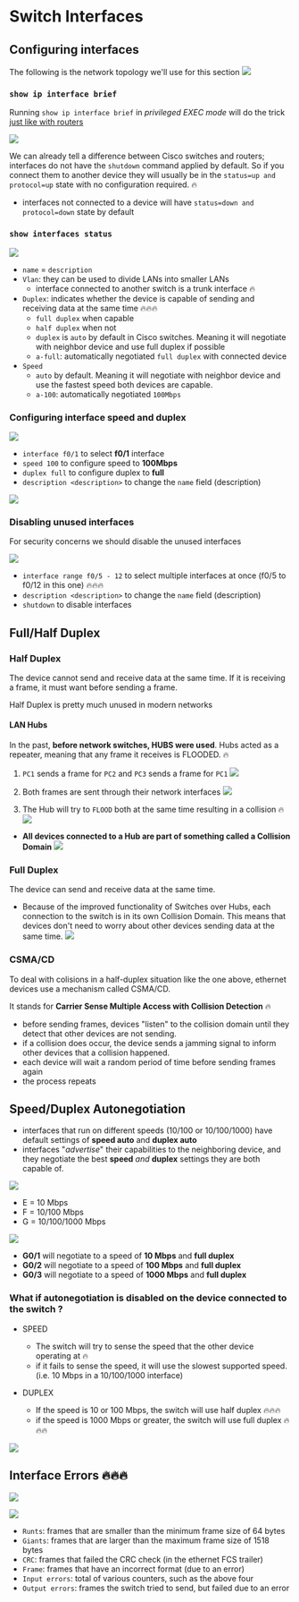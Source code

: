 # Switch Interfaces

## Configuring interfaces

The following is the network topology we'll use for this section
![](docs/topology.png)

### `show ip interface brief`

Running `show ip interface brief` in *privileged EXEC mode* will do the trick [just like with routers](../ipv4_addressing/README.md#show-interfaces-status-and-configured-ip-addresses)

![](docs/show_ip_interface_brief.png)

We can already tell a difference between Cisco switches and routers; interfaces do not have the `shutdown` command applied by default. So if you connect them to another device they will usually be in the `status=up and protocol=up` state with no configuration required. 🔥

* interfaces not connected to a device will have `status=down and protocol=down` state by default

### `show interfaces status`

![](docs/show_interfaces_status.png)

* `name` = `description`
* `Vlan`: they can be used to divide LANs into smaller LANs
    * interface connected to another switch is a trunk interface 🔥
* `Duplex`: indicates whether the device is capable of sending and receiving data at the same time 🔥🔥🔥
    * `full duplex` when capable
    * `half duplex` when not
    * `duplex` is `auto` by default in Cisco switches. Meaning it will negotiate with neighbor device and use full duplex if possible
    * `a-full`: automatically negotiated `full duplex` with connected device
* `Speed`
    * `auto` by default. Meaning it will negotiate with neighbor device and use the fastest speed both devices are capable.
    * `a-100`: automatically negotiated `100Mbps`

### Configuring interface speed and duplex

![](docs/config_duplex_and_speed.png)

* `interface f0/1` to select **f0/1** interface
* `speed 100` to configure speed to **100Mbps**
* `duplex full` to configure duplex to **full**
* `description <description>` to change the `name` field (description)

![](docs/show_interface_status.png)

### Disabling unused interfaces

For security concerns we should disable the unused interfaces

![](docs/shutdown_unused_interfaces.png)

* `interface range f0/5 - 12` to select multiple interfaces at once (f0/5 to f0/12 in this one) 🔥🔥🔥
* `description <description>` to change the `name` field (description)
* `shutdown` to disable interfaces


## Full/Half Duplex

### Half Duplex
The device cannot send and receive data at the same time. If it is receiving a frame, it must want before sending a frame.

Half Duplex is pretty much unused in modern networks

#### LAN Hubs

In the past, **before network switches, HUBS were used**. Hubs acted as a repeater, meaning that any frame it receives is FLOODED. 🔥

1. `PC1` sends a frame for `PC2` and `PC3` sends a frame for `PC1`
![](docs/hubs_1.png)

2. Both frames are sent through their network interfaces
![](docs/hubs_2.png)

3. The Hub will try to `FLOOD` both at the same time resulting in a collision 🔥
![](docs/hubs_3.png)

* **All devices connected to a Hub are part of something called a Collision Domain**
![](docs/hubs_4.png)


### Full Duplex

The device can send and receive data at the same time.

* Because of the improved functionality of Switches over Hubs, each connection to the switch is in its own Collision Domain. This means that devices don't need to worry about other devices sending data at the same time.
![](docs/full_duplex_collision_domains.png)

### CSMA/CD

To deal with colisions in a half-duplex situation like the one above, ethernet devices use a mechanism called CSMA/CD.

It stands for **Carrier Sense Multiple Access with Collision Detection** 🔥

* before sending frames, devices "listen" to the collision domain until they detect that other devices are not sending.
* if a collision does occur, the device sends a jamming signal to inform other devices that a collision happened.
* each device will wait a random period of time before sending frames again
* the process repeats

## Speed/Duplex Autonegotiation

* interfaces that run on different speeds (10/100 or 10/100/1000) have default settings of **speed auto** and **duplex auto**
* interfaces "*advertise*" their capabilities to the neighboring device, and they negotiate the best **speed** *and* **duplex** settings they are both capable of.


![](docs/autonegotiation_1.png)
* E = 10 Mbps
* F = 10/100 Mbps
* G = 10/100/1000 Mbps

![](docs/autonegotiation_2.png)
* **G0/1** will negotiate to a speed of **10 Mbps** and **full duplex**
* **G0/2** will negotiate to a speed of **100 Mbps** and **full duplex**
* **G0/3** will negotiate to a speed of **1000 Mbps** and **full duplex**

### What if autonegotiation is disabled on the device connected to the switch ?

* SPEED
    * The switch will try to sense the speed that the other device operating at 🔥
    * if it fails to sense the speed, it will use the slowest supported speed. (i.e. 10 Mbps in a 10/100/1000 interface)

* DUPLEX
    * If the speed is 10 or 100 Mbps, the switch will use half duplex 🔥🔥🔥
    * if the speed is 1000 Mbps or greater, the switch will use full duplex 🔥🔥🔥

![](docs/autonegotiation_off.png)

## Interface Errors 🔥🔥🔥

![](docs/interface_errors_1.png)

![](docs/interface_errors_2.png)

* `Runts`: frames that are smaller than the minimum frame size of 64 bytes
* `Giants`: frames that are larger than the maximum frame size of 1518 bytes
* `CRC`: frames that failed the CRC check (in the ethernet FCS trailer)
* `Frame`: frames that have an incorrect format (due to an error)
* `Input errors`: total of various counters, such as the above four
* `Output errors`: frames the switch tried to send, but failed due to an error
